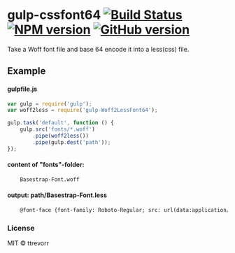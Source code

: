 # gulp-cssfont64 [![Build Status](https://travis-ci.org/247even/gulp-cssfont64.png?branch=master)](https://travis-ci.org/247even/gulp-cssfont64) [![NPM version](https://badge.fury.io/js/gulp-cssfont64.png)](http://badge.fury.io/js/gulp-cssfont64) [![GitHub version](https://badge.fury.io/gh/247even%2Fgulp-cssfont64.png)](http://badge.fury.io/gh/247even%2Fgulp-cssfont64)

Take a Woff font file and base 64 encode it into a less(css) file.

## Example


#### gulpfile.js

```js
var gulp = require('gulp');
var woff2less = require('gulp-Woff2LessFont64');

gulp.task('default', function () {
	gulp.src('fonts/*.woff')
		.pipe(woff2less())
		.pipe(gulp.dest('path'));
});
```

#### content of "fonts"-folder:

```html
	Basestrap-Font.woff
```

#### output: path/Basestrap-Font.less

```html
	@font-face {font-family: Roboto-Regular; src: url(data:application/x-font-ttf;base64,AABdboAvwAOAAFzugAvAA4AAXS6AJ8ADgABdLoAvwAOAAF0ugAPAA4AAXW6AC8ADgABdboALwAQAAFzugBfABAAAXO6AP8AEAABc7oAzwAQAAF0ugA/ABIAAXO6AA8AEgABc7oAsAASAAFzugB/ABIAAXO6AA8AEgABdLoAXwASAAF0ugB/ABIAAXW6AN8AEgABdLoAbwASAAF1ugAvABIAAXW6AD8AEgABdboA7wASAAF0ugCfABIAAXS6AB8AEgABdLoA7wASAAFzugAPABQAAXO6AB8AFAABc7oALwAUAAFzugA/ABQAAXO6AF8AFAABc7oAbwAUAAFzugB/ABQAAXO6AK8AFAABc7oAjwAUAAF0ugCvABQAAXS6AL8AFAABdLoAzwAUAAF0ugAvABQAAXW6AD8AFAABdQAA);}
```


### License

MIT © ttrevorr

